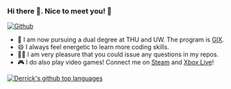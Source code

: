 ### Hi there 👋. Nice to meet you! 🥸
 [![Github](https://img.shields.io/github/followers/dykderrick?label=Followers&style=social)](https://github.com/dykderrick)

- 📖 I am now pursuing a dual degree at THU and UW. The program is [GIX](https://gixnetwork.org).
- 😄 I always feel energetic to learn more coding skills.
- 👨‍💻 I am very pleasure that you could issue any questions in my repos.
- 🎮 I do also play video games! Connect me on [Steam](https://steamcommunity.com/id/dykderrick/) and [Xbox Live](http://live.xbox.com/Profile?Gamertag=dykderrick)!

<a href="https://github.com/dykderrick">
  <img src="https://github-readme-stats.vercel.app/api/top-langs/?username=dykderrick&layout=compact&theme=radical" alt="Derrick's github top languages" />
</a>
<br/>

<!--
**dykderrick/dykderrick** is a ✨ _special_ ✨ repository because its `README.md` (this file) appears on your GitHub profile.

Here are some ideas to get you started:

- 🔭 I’m currently working on ...
- 🌱 I’m currently learning ...
- 👯 I’m looking to collaborate on ...
- 🤔 I’m looking for help with ...
- 💬 Ask me about ...
- 📫 How to reach me: ...
- 😄 Pronouns: ...
- ⚡ Fun fact: ...
-->
